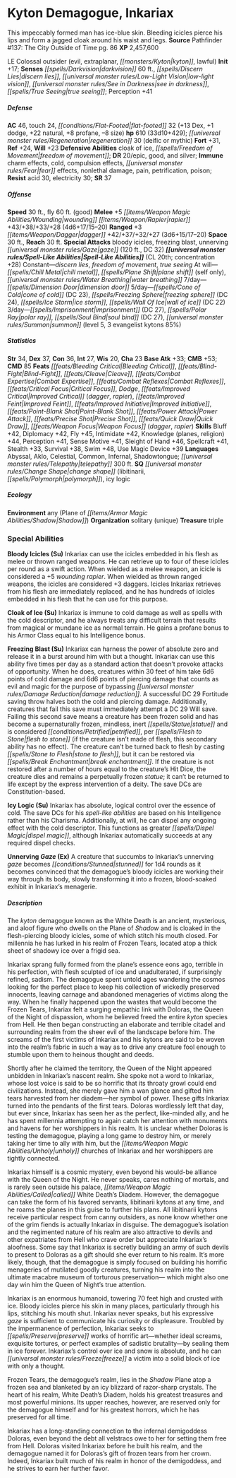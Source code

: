 ﻿---
cssclass: [monsters]
title1: Kyton Demagogue, Inkariax
desc_short: This impeccably formed man has ice-blue skin. Bleeding icicles pierce
  his lips and form a jagged cloak around his waist and legs.
title2: Inkariax
CR: 26
sources:
- name: 'Pathfinder #137: The City Outside of Time'
  page: 86
  link: https://paizo.com/products/btq01vak
XP: 2457600
alignment: LE
size: Colossal
type: outsider
subtypes:
- evil
- extraplanar
- kyton
- lawful
initiative:
  bonus: 17
senses:
  darkvision: 60
  discern lies: true
  low-light vision: true
  see in darkness: true
  true seeing: true
AC:
  AC: 46
  touch: 24
  flat_footed: 32
  components:
    dex: 13
    dodge: 1
    natural: 22
    profane: 8
    size: -8
HP:
  HP: 610
  long: 33d10+429
  regeneration: 30
  regeneration_weakness: deific or mythic
saves:
  fort: 31
  ref: 24
  will: 23
defensive_abilities:
- cloak of ice
- freedom of movement
DR:
- amount: 20
  weakness: epic, good, and silver
immunities:
- charm effects
- cold
- compulsion effects
- fear effects
- nonlethal damage
- pain
- petrification
- poison
resistances:
  acid: 30
  electricity: 30
SR: 37
speeds:
  base: 30
  fly: 60
  fly_maneuverability: good
attacks:
  melee:
  - - text: +5 wounding rapier +43/+38/+33/+28 (4d6+17/15-20)
      entries:
      - - damage: 4d6+17
          crit_range: 15-20
      attack: +5 wounding rapier
      bonus:
      - 43
      - 38
      - 33
      - 28
  ranged:
  - - text: +3 dagger +42/+37/+32/+27 (3d6+15/17-20)
      entries:
      - - damage: 3d6+15
          crit_range: 17-20
      attack: +3 dagger
      bonus:
      - 42
      - 37
      - 32
      - 27
  special:
  - bloody icicles
  - freezing blast
  - unnerving gaze (120 ft., DC 32)
space: 30
reach: 30
spell_like_abilities:
  entries:
  - name: discern lies
    source: default
    freq: Constant
  - name: freedom of movement
    source: default
    freq: Constant
  - name: true seeing
    source: default
    freq: Constant
  - name: chill metal
    source: default
    freq: At will
  - name: plane shift
    source: default
    freq: At will
    other: self only
  - name: water breathing
    source: default
    freq: At will
  - name: dimension door
    source: default
    freq: 7/day
  - name: cone of cold
    source: default
    freq: 5/day
    DC: 23
  - name: freezing sphere
    source: default
    freq: 5/day
    DC: 24
  - name: ice storm
    source: default
    freq: 5/day
  - name: wall of ice
    source: default
    freq: 5/day
    DC: 22
  - name: imprisonment
    source: default
    freq: 3/day
    DC: 27
  - name: polar ray
    source: default
    freq: 3/day
  - name: soul bind
    source: default
    freq: 3/day
    DC: 27
  - name: summon
    source: default
    freq: 3/day
    level: 5
    summons:
    - name: evangelist kytons
      amount: 3
      chance: 85%
  sources:
  - name: default
    CL: 20
    concentration: 28
ability_scores:
  STR: 34
  DEX: 37
  CON: 36
  INT: 27
  WIS: 20
  CHA: 23
BAB: 33
CMB: 53
CMD: 85
feats:
- name: Bleeding Critical
- name: Blind-Fight
- name: Cleave
- name: Combat Expertise
- name: Combat Reflexes
- name: Critical Focus
- name: Dodge
- name: Improved Critical (dagger)
- name: Improved Critical (rapier)
- name: Improved Feint
- name: Improved Initiative
- name: Point-Blank Shot
- name: Power Attack
- name: Precise Shot
- name: Quick Draw
- name: Weapon Focus (dagger)
- name: Weapon Focus (rapier)
skills:
  Bluff: 42
  Diplomacy: 42
  Fly: 45
  Intimidate: 42
  Knowledge (planes): 44
  Knowledge (religion): 44
  Perception: 41
  Sense Motive: 41
  Sleight of Hand: 46
  Spellcraft: 41
  Stealth: 33
  Survival: 38
  Swim: 48
  Use Magic Device: 39
languages:
- Abyssal
- Aklo
- Celestial
- Common
- Infernal
- Shadowtongue
- telepathy 300 ft.
special_qualities:
- change shape (libitinarii, polymorph)
- icy logic
ecology:
  environment: any (Plane of Shadow)
  organization: solitary (unique)
  treasure_type: triple
special_abilities:
  Bloody Icicles (Su): Inkariax can use the icicles embedded in his flesh as melee
    or thrown ranged weapons. He can retrieve up to four of these icicles per round
    as a swift action. When wielded as a melee weapon, an icicle is considered a +5
    wounding rapier. When wielded as thrown ranged weapons, the icicles are considered
    +3 daggers. Icicles Inkariax retrieves from his flesh are immediately replaced,
    and he has hundreds of icicles embedded in his flesh that he can use for this
    purpose.
  Cloak of Ice (Su): Inkariax is immune to cold damage as well as spells with the
    cold descriptor, and he always treats any difficult terrain that results from
    magical or mundane ice as normal terrain. He gains a profane bonus to his Armor
    Class equal to his Intelligence bonus.
  Freezing Blast (Su): Inkariax can harness the power of absolute zero and release
    it in a burst around him with but a thought. Inkariax can use this ability five
    times per day as a standard action that doesn't provoke attacks of opportunity.
    When he does, creatures within 30 feet of him take 6d6 points of cold damage and
    6d6 points of piercing damage that counts as evil and magic for the purpose of
    bypassing damage reduction. A successful DC 29 Fortitude saving throw halves both
    the cold and piercing damage. Additionally, creatures that fail this save must
    immediately attempt a DC 29 Will save. Failing this second save means a creature
    has been frozen solid and has become a supernaturally frozen, mindless, inert
    statue and is considered petrified, per flesh to stone (if the creature isn't
    made of flesh, this secondary ability has no effect). The creature can't be turned
    back to flesh by casting stone to flesh, but it can be restored via break enchantment.
    If the creature is not restored after a number of hours equal to the creature's
    Hit Dice, the creature dies and remains a perpetually frozen statue; it can't
    be returned to life except by the express intervention of a deity. The save DCs
    are Constitution-based.
  Icy Logic (Su): Inkariax has absolute, logical control over the essence of cold.
    The save DCs for his spell-like abilities are based on his Intelligence rather
    than his Charisma. Additionally, at will, he can dispel any ongoing effect with
    the cold descriptor. This functions as greater dispel magic, although Inkariax
    automatically succeeds at any required dispel checks.
  Unnerving Gaze (Ex): A creature that succumbs to Inkariax's unnerving gaze becomes
    stunned for 1d4 rounds as it becomes convinced that the demagogue's bloody icicles
    are working their way through its body, slowly transforming it into a frozen,
    blood-soaked exhibit in Inkariax's menagerie.
desc_long: |-
  The kyton demagogue known as the White Death is an ancient, mysterious, and aloof figure who dwells on the Plane of Shadow and is cloaked in the flesh-piercing bloody icicles, some of which stitch his mouth closed. For millennia he has lurked in his realm of Frozen Tears, located atop a thick sheet of shadowy ice over a frigid sea.

   Inkariax sprang fully formed from the plane's essence eons ago, terrible in his perfection, with flesh sculpted of ice and unadulterated, if surprisingly refined, sadism. The demagogue spent untold ages wandering the cosmos looking for the perfect place to keep his collection of wickedly preserved innocents, leaving carnage and abandoned menageries of victims along the way. When he finally happened upon the wastes that would become the Frozen Tears, Inkariax felt a surging empathic link with Doloras, the Queen of the Night of dispassion, whom he believed freed the entire kyton species from Hell. He then began constructing an elaborate and terrible citadel and surrounding realm from the sheer evil of the landscape before him. The screams of the first victims of Inkariax and his kytons are said to be woven into the realm's fabric in such a way as to drive any creature fool enough to stumble upon them to heinous thought and deeds.

   Shortly after he claimed the territory, the Queen of the Night appeared unbidden in Inkariax's nascent realm. She spoke not a word to Inkariax, whose lost voice is said to be so horrific that its throaty growl could end civilizations. Instead, she merely gave him a wan glance and gifted him tears harvested from her diadem-her symbol of power. These gifts Inkariax turned into the pendants of the first tears. Doloras wordlessly left that day, but ever since, Inkariax has seen her as the perfect, like-minded ally, and he has spent millennia attempting to again catch her attention with monuments and havens for her worshippers in his realm. It is unclear whether Doloras is testing the demagogue, playing a long game to destroy him, or merely taking her time to ally with him, but the unholy churches of Inkariax and her worshippers are tightly connected.

   Inkariax himself is a cosmic mystery, even beyond his would-be alliance with the Queen of the Night. He never speaks, cares nothing of mortals, and is rarely seen outside his palace, called White Death's Diadem. However, the demagogue can take the form of his favored servants, libitinarii kytons at any time, and he roams the planes in this guise to further his plans. All libitinarii kytons receive particular respect from canny outsiders, as none know whether one of the grim fiends is actually Inkariax in disguise. The demagogue's isolation and the regimented nature of his realm are also attractive to devils and other expatriates from Hell who crave order but appreciate Inkariax's aloofness. Some say that Inkariax is secretly building an army of such devils to present to Doloras as a gift should she ever return to his realm. It's more likely, though, that the demagogue is simply focused on building his horrific menageries of mutilated goodly creatures, turning his realm into the ultimate macabre museum of torturous preservation- which might also one day win him the Queen of Night's true attention. 

  Inkariax is an enormous humanoid, towering 70 feet high and crusted with ice. Bloody icicles pierce his skin in many places, particularly through his lips, stitching his mouth shut. Inkariax never speaks, but his expressive gaze is sufficient to communicate his curiosity or displeasure. Troubled by the impermanence of perfection, Inkariax seeks to preserve works of horrific art-whether ideal screams, exquisite tortures, or perfect examples of sadistic brutality-by sealing them in ice forever. Inkariax's control over ice and snow is absolute, and he can freeze a victim into a solid block of ice with only a thought.

   Frozen Tears, the demagogue's realm, lies in the Shadow Plane atop a frozen sea and blanketed by an icy blizzard of razor-sharp crystals. The heart of his realm, White Death's Diadem, holds his greatest treasures and most powerful minions. Its upper reaches, however, are reserved only for the demagogue himself and for his greatest horrors, which he has preserved for all time.

   Inkariax has a long-standing connection to the infernal demigoddess Doloras, even beyond the debt all velstracs owe to her for setting them free from Hell. Doloras visited Inkariax before he built his realm, and the demagogue named it for Doloras's gift of frozen tears from her crown. Indeed, Inkariax built much of his realm in honor of the demigoddess, and he strives to earn her further favor.

---

# Kyton Demagogue, Inkariax
This impeccably formed man has ice-blue skin. Bleeding icicles pierce his lips and form a jagged cloak around his waist and legs.
**Source** Pathfinder #137: The City Outside of Time pg. 86
**XP** 2,457,600

LE Colossal outsider (evil, extraplanar, _[[monsters/Kyton|kyton]]_, lawful)
**Init** +17; **Senses** _[[spells/Darkvision|darkvision]]_ 60 ft., _[[spells/Discern Lies|discern lies]]_, _[[universal monster rules/Low-Light Vision|low-light vision]]_, _[[universal monster rules/See in Darkness|see in darkness]]_, _[[spells/True Seeing|true seeing]]_; Perception +41

##### Defense

**AC** 46, touch 24, _[[conditions/Flat-Footed|flat-footed]]_ 32 (+13 Dex, +1 dodge, +22 natural, +8 profane, –8 size)
**hp** 610 (33d10+429); _[[universal monster rules/Regeneration|regeneration]]_ 30 (deific or mythic)
**Fort** +31, **Ref** +24, **Will** +23
**Defensive Abilities** cloak of ice, _[[spells/Freedom of Movement|freedom of movement]]_; **DR** 20/epic, good, and silver; **Immune** charm effects, cold, compulsion effects, _[[universal monster rules/Fear|fear]]_ effects, nonlethal damage, pain, petrification, poison; **Resist** acid 30, electricity 30; **SR** 37

##### Offense
**Speed** 30 ft., fly 60 ft. (good)
**Melee** +5 _[[items/Weapon Magic Abilities/Wounding|wounding]]_ _[[items/Weapon/Rapier|rapier]]_ +43/+38/+33/+28 (4d6+17/15–20)
**Ranged** +3 _[[items/Weapon/Dagger|dagger]]_ +42/+37/+32/+27 (3d6+15/17–20)
**Space** 30 ft., **Reach** 30 ft.
**Special Attacks** bloody icicles, freezing blast, unnerving _[[universal monster rules/Gaze|gaze]]_ (120 ft., DC 32)
**_[[universal monster rules/Spell-Like Abilities|Spell-Like Abilities]]_** (CL 20th; concentration +28)
Constant—_discern lies_, _freedom of movement_, _true seeing_ 
At will—_[[spells/Chill Metal|chill metal]]_, _[[spells/Plane Shift|plane shift]]_ (self only), _[[universal monster rules/Water Breathing|water breathing]]_ 
7/day—_[[spells/Dimension Door|dimension door]]_ 
5/day—_[[spells/Cone of Cold|cone of cold]]_ (DC 23), _[[spells/Freezing Sphere|freezing sphere]]_ (DC 24), _[[spells/Ice Storm|ice storm]]_, _[[spells/Wall Of Ice|wall of ice]]_ (DC 22) 
3/day—_[[spells/Imprisonment|imprisonment]]_ (DC 27), _[[spells/Polar Ray|polar ray]]_, _[[spells/Soul Bind|soul bind]]_ (DC 27), _[[universal monster rules/Summon|summon]]_ (level 5, 3 evangelist kytons 85%)

##### Statistics
**Str** 34, **Dex** 37, **Con** 36, **Int** 27, **Wis** 20, **Cha** 23
**Base Atk** +33; **CMB** +53; **CMD** 85
**Feats** _[[feats/Bleeding Critical|Bleeding Critical]]_, _[[feats/Blind-Fight|Blind-Fight]]_, _[[feats/Cleave|Cleave]]_, _[[feats/Combat Expertise|Combat Expertise]]_, _[[feats/Combat Reflexes|Combat Reflexes]]_, _[[feats/Critical Focus|Critical Focus]]_, _Dodge_, _[[feats/Improved Critical|Improved Critical]]_ (_dagger_, _rapier_), _[[feats/Improved Feint|Improved Feint]]_, _[[feats/Improved Initiative|Improved Initiative]]_, _[[feats/Point-Blank Shot|Point-Blank Shot]]_, _[[feats/Power Attack|Power Attack]]_, _[[feats/Precise Shot|Precise Shot]]_, _[[feats/Quick Draw|Quick Draw]]_, _[[feats/Weapon Focus|Weapon Focus]]_ (_dagger_, _rapier_)
**Skills** Bluff +42, Diplomacy +42, Fly +45, Intimidate +42, Knowledge (planes, religion) +44, Perception +41, Sense Motive +41, Sleight of Hand +46, Spellcraft +41, Stealth +33, Survival +38, Swim +48, Use Magic Device +39
**Languages** Abyssal, Aklo, Celestial, Common, Infernal, Shadowtongue; _[[universal monster rules/Telepathy|telepathy]]_ 300 ft.
**SQ** _[[universal monster rules/Change Shape|change shape]]_ (libitinarii, _[[spells/Polymorph|polymorph]]_), icy logic

##### Ecology

**Environment** any (Plane of _[[items/Armor Magic Abilities/Shadow|Shadow]]_)
**Organization** solitary (unique)
**Treasure** triple

### Special Abilities

**Bloody Icicles (Su)** Inkariax can use the icicles embedded in his flesh as melee or thrown ranged weapons. He can retrieve up to four of these icicles per round as a swift action. When wielded as a melee weapon, an icicle is considered a +5 _wounding_ _rapier_. When wielded as thrown ranged weapons, the icicles are considered +3 daggers. Icicles Inkariax retrieves from his flesh are immediately replaced, and he has hundreds of icicles embedded in his flesh that he can use for this purpose.

**Cloak of Ice (Su)** Inkariax is immune to cold damage as well as spells with the cold descriptor, and he always treats any difficult terrain that results from magical or mundane ice as normal terrain. He gains a profane bonus to his Armor Class equal to his Intelligence bonus.

**Freezing Blast (Su)** Inkariax can harness the power of absolute zero and release it in a burst around him with but a thought. Inkariax can use this ability five times per day as a standard action that doesn’t provoke attacks of opportunity. When he does, creatures within 30 feet of him take 6d6 points of cold damage and 6d6 points of piercing damage that counts as evil and magic for the purpose of bypassing _[[universal monster rules/Damage Reduction|damage reduction]]_. A successful DC 29 Fortitude saving throw halves both the cold and piercing damage. Additionally, creatures that fail this save must immediately attempt a DC 29 Will save. Failing this second save means a creature has been frozen solid and has become a supernaturally frozen, mindless, inert _[[spells/Statue|statue]]_ and is considered _[[conditions/Petrified|petrified]]_, per _[[spells/Flesh to Stone|flesh to stone]]_ (if the creature isn’t made of flesh, this secondary ability has no effect). The creature can’t be turned back to flesh by casting _[[spells/Stone to Flesh|stone to flesh]]_, but it can be restored via _[[spells/Break Enchantment|break enchantment]]_. If the creature is not restored after a number of hours equal to the creature’s Hit Dice, the creature dies and remains a perpetually frozen _statue_; it can’t be returned to life except by the express intervention of a deity. The save DCs are Constitution-based.

**Icy Logic (Su)** Inkariax has absolute, logical control over the essence of cold. The save DCs for his _spell-like abilities_ are based on his Intelligence rather than his Charisma. Additionally, at will, he can dispel any ongoing effect with the cold descriptor. This functions as greater _[[spells/Dispel Magic|dispel magic]]_, although Inkariax automatically succeeds at any required dispel checks.

**Unnerving _Gaze_ (Ex)** A creature that succumbs to Inkariax’s unnerving _gaze_ becomes _[[conditions/Stunned|stunned]]_ for 1d4 rounds as it becomes convinced that the demagogue’s bloody icicles are working their way through its body, slowly transforming it into a frozen, blood-soaked exhibit in Inkariax’s menagerie.

##### Description

The _kyton_ demagogue known as the White Death is an ancient, mysterious, and aloof figure who dwells on the Plane of _Shadow_ and is cloaked in the flesh-piercing bloody icicles, some of which stitch his mouth closed. For millennia he has lurked in his realm of Frozen Tears, located atop a thick sheet of shadowy ice over a frigid sea.

Inkariax sprang fully formed from the plane’s essence eons ago, terrible in his perfection, with flesh sculpted of ice and unadulterated, if surprisingly refined, sadism. The demagogue spent untold ages wandering the cosmos looking for the perfect place to keep his collection of wickedly preserved innocents, leaving carnage and abandoned menageries of victims along the way. When he finally happened upon the wastes that would become the Frozen Tears, Inkariax felt a surging empathic link with Doloras, the Queen of the Night of dispassion, whom he believed freed the entire _kyton_ species from Hell. He then began constructing an elaborate and terrible citadel and surrounding realm from the sheer evil of the landscape before him. The screams of the first victims of Inkariax and his kytons are said to be woven into the realm’s fabric in such a way as to drive any creature fool enough to stumble upon them to heinous thought and deeds.

Shortly after he claimed the territory, the Queen of the Night appeared unbidden in Inkariax’s nascent realm. She spoke not a word to Inkariax, whose lost voice is said to be so horrific that its throaty growl could end civilizations. Instead, she merely gave him a wan glance and gifted him tears harvested from her diadem—her symbol of power. These gifts Inkariax turned into the pendants of the first tears. Doloras wordlessly left that day, but ever since, Inkariax has seen her as the perfect, like-minded ally, and he has spent millennia attempting to again catch her attention with monuments and havens for her worshippers in his realm. It is unclear whether Doloras is testing the demagogue, playing a long game to destroy him, or merely taking her time to ally with him, but the _[[items/Weapon Magic Abilities/Unholy|unholy]]_ churches of Inkariax and her worshippers are tightly connected.

Inkariax himself is a cosmic mystery, even beyond his would-be alliance with the Queen of the Night. He never speaks, cares nothing of mortals, and is rarely seen outside his palace, _[[items/Weapon Magic Abilities/Called|called]]_ White Death’s Diadem. However, the demagogue can take the form of his favored servants, libitinarii kytons at any time, and he roams the planes in this guise to further his plans. All libitinarii kytons receive particular respect from canny outsiders, as none know whether one of the grim fiends is actually Inkariax in disguise. The demagogue’s isolation and the regimented nature of his realm are also attractive to devils and other expatriates from Hell who crave order but appreciate Inkariax’s aloofness. Some say that Inkariax is secretly building an army of such devils to present to Doloras as a gift should she ever return to his realm. It’s more likely, though, that the demagogue is simply focused on building his horrific menageries of mutilated goodly creatures, turning his realm into the ultimate macabre museum of torturous preservation— which might also one day win him the Queen of Night’s true attention.

Inkariax is an enormous humanoid, towering 70 feet high and crusted with ice. Bloody icicles pierce his skin in many places, particularly through his lips, stitching his mouth shut. Inkariax never speaks, but his expressive _gaze_ is sufficient to communicate his curiosity or displeasure. Troubled by the impermanence of perfection, Inkariax seeks to _[[spells/Preserve|preserve]]_ works of horrific art—whether ideal screams, exquisite tortures, or perfect examples of sadistic brutality—by sealing them in ice forever. Inkariax’s control over ice and snow is absolute, and he can _[[universal monster rules/Freeze|freeze]]_ a victim into a solid block of ice with only a thought.

Frozen Tears, the demagogue’s realm, lies in the _Shadow_ Plane atop a frozen sea and blanketed by an icy blizzard of razor-sharp crystals. The heart of his realm, White Death’s Diadem, holds his greatest treasures and most powerful minions. Its upper reaches, however, are reserved only for the demagogue himself and for his greatest horrors, which he has preserved for all time.

Inkariax has a long-standing connection to the infernal demigoddess Doloras, even beyond the debt all velstracs owe to her for setting them free from Hell. Doloras visited Inkariax before he built his realm, and the demagogue named it for Doloras’s gift of frozen tears from her crown. Indeed, Inkariax built much of his realm in honor of the demigoddess, and he strives to earn her further favor.